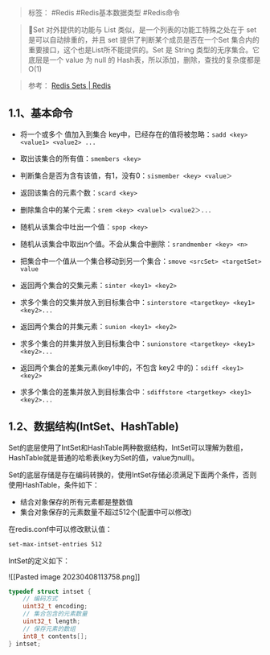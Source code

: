 > 标签： #Redis #Redis基本数据类型 #Redis命令

> 📌Set 对外提供的功能与 List 类似，是一个列表的功能工特殊之处在于 set 是可以自动排重的，并且 set 提供了判断某个成员是否在一个Set 集合内的重要接口，这个也是List所不能提供的。Set 是 String 类型的无序集合。它底层是一个 value 为 null 的 Hash表，所以添加，删除，查找的复杂度都是O(1)

> 参考： [Redis Sets | Redis](https://redis.io/docs/data-types/sets/)

## 1.1、基本命令

-   将一个或多个 值加入到集合 key中，已经存在的值将被忽略：`sadd <key> <value1> <value2> ...`
    
-   取出该集合的所有值：`smembers <key>`
    
-   判断集合<key>是否为含有该<value>值，有1，没有0：`sismember <key> <value＞`
    
-   返回该集合的元素个数：`scard <key>`
    
-   删除集合中的某个元素：`srem <key> <valuel> <value2＞...`
    
-   随机从该集合中吐出一个值：`spop <key>`
    
-   随机从该集合中取出n个值。不会从集合中删除：`srandmember <key> <n>`
    
-   把集合中一个值从一个集合移动到另一个集合：`smove <srcSet> <targetSet> value`
    
-   返回两个集合的交集元素：`sinter <key1> <key2>`
    
-   求多个集合的交集并放入到目标集合中：`sinterstore <targetkey> <key1> <key2>...`
    
-   返回两个集合的并集元素：`sunion <key1> <key2>`
    
-   求多个集合的并集并放入到目标集合中：`sunionstore <targetkey> <key1> <key2>...`
    
-   返回两个集合的差集元素(key1中的，不包含 key2 中的)：`sdiff <key1> <key2>`
    
-   求多个集合的差集并放入到目标集合中：`sdiffstore <targetkey> <key1> <key2>...`
    

## 1.2、数据结构(IntSet、HashTable)

Set的底层使用了IntSet和HashTable两种数据结构，IntSet可以理解为数组，HashTable就是普通的哈希表(key为Set的值，value为null)。

Set的底层存储是存在编码转换的，使用IntSet存储必须满足下面两个条件，否则使用HashTable，条件如下：

-   结合对象保存的所有元素都是整数值
-   集合对象保存的元素数量不超过512个(配置中可以修改)

在redis.conf中可以修改默认值：

```Bash
set-max-intset-entries 512
```

IntSet的定义如下：

![[Pasted image 20230408113758.png]]

```C
typedef struct intset {
    // 编码方式
    uint32_t encoding;
    // 集合包含的元素数量
    uint32_t length;
    // 保存元素的数组
    int8_t contents[];
} intset;
```